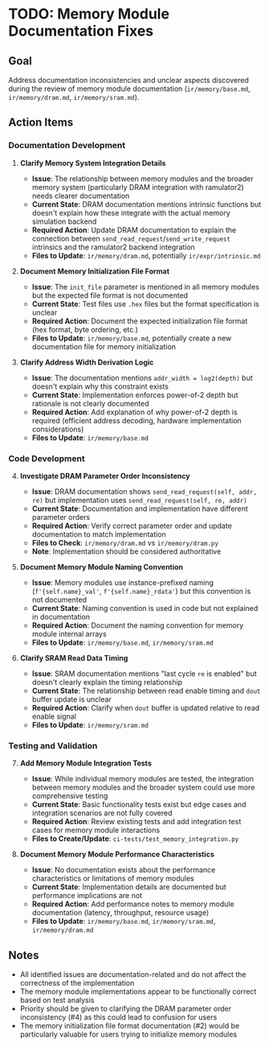 # TODO: Memory Module Documentation Fixes

## Goal

Address documentation inconsistencies and unclear aspects discovered during the review of memory module documentation (`ir/memory/base.md`, `ir/memory/dram.md`, `ir/memory/sram.md`).

## Action Items

### Documentation Development

1. **Clarify Memory System Integration Details**
   - **Issue**: The relationship between memory modules and the broader memory system (particularly DRAM integration with ramulator2) needs clearer documentation
   - **Current State**: DRAM documentation mentions intrinsic functions but doesn't explain how these integrate with the actual memory simulation backend
   - **Required Action**: Update DRAM documentation to explain the connection between `send_read_request`/`send_write_request` intrinsics and the ramulator2 backend integration
   - **Files to Update**: `ir/memory/dram.md`, potentially `ir/expr/intrinsic.md`

2. **Document Memory Initialization File Format**
   - **Issue**: The `init_file` parameter is mentioned in all memory modules but the expected file format is not documented
   - **Current State**: Test files use `.hex` files but the format specification is unclear
   - **Required Action**: Document the expected initialization file format (hex format, byte ordering, etc.)
   - **Files to Update**: `ir/memory/base.md`, potentially create a new documentation file for memory initialization

3. **Clarify Address Width Derivation Logic**
   - **Issue**: The documentation mentions `addr_width = log2(depth)` but doesn't explain why this constraint exists
   - **Current State**: Implementation enforces power-of-2 depth but rationale is not clearly documented
   - **Required Action**: Add explanation of why power-of-2 depth is required (efficient address decoding, hardware implementation considerations)
   - **Files to Update**: `ir/memory/base.md`

### Code Development

4. **Investigate DRAM Parameter Order Inconsistency**
   - **Issue**: DRAM documentation shows `send_read_request(self, addr, re)` but implementation uses `send_read_request(self, re, addr)`
   - **Current State**: Documentation and implementation have different parameter orders
   - **Required Action**: Verify correct parameter order and update documentation to match implementation
   - **Files to Check**: `ir/memory/dram.md` vs `ir/memory/dram.py`
   - **Note**: Implementation should be considered authoritative

5. **Document Memory Module Naming Convention**
   - **Issue**: Memory modules use instance-prefixed naming (`f'{self.name}_val'`, `f'{self.name}_rdata'`) but this convention is not documented
   - **Current State**: Naming convention is used in code but not explained in documentation
   - **Required Action**: Document the naming convention for memory module internal arrays
   - **Files to Update**: `ir/memory/base.md`, `ir/memory/sram.md`

6. **Clarify SRAM Read Data Timing**
   - **Issue**: SRAM documentation mentions "last cycle `re` is enabled" but doesn't clearly explain the timing relationship
   - **Current State**: The relationship between read enable timing and `dout` buffer update is unclear
   - **Required Action**: Clarify when `dout` buffer is updated relative to read enable signal
   - **Files to Update**: `ir/memory/sram.md`

### Testing and Validation

7. **Add Memory Module Integration Tests**
   - **Issue**: While individual memory modules are tested, the integration between memory modules and the broader system could use more comprehensive testing
   - **Current State**: Basic functionality tests exist but edge cases and integration scenarios are not fully covered
   - **Required Action**: Review existing tests and add integration test cases for memory module interactions
   - **Files to Create/Update**: `ci-tests/test_memory_integration.py`

8. **Document Memory Module Performance Characteristics**
   - **Issue**: No documentation exists about the performance characteristics or limitations of memory modules
   - **Current State**: Implementation details are documented but performance implications are not
   - **Required Action**: Add performance notes to memory module documentation (latency, throughput, resource usage)
   - **Files to Update**: `ir/memory/base.md`, `ir/memory/sram.md`, `ir/memory/dram.md`

## Notes

- All identified issues are documentation-related and do not affect the correctness of the implementation
- The memory module implementations appear to be functionally correct based on test analysis
- Priority should be given to clarifying the DRAM parameter order inconsistency (#4) as this could lead to confusion for users
- The memory initialization file format documentation (#2) would be particularly valuable for users trying to initialize memory modules
